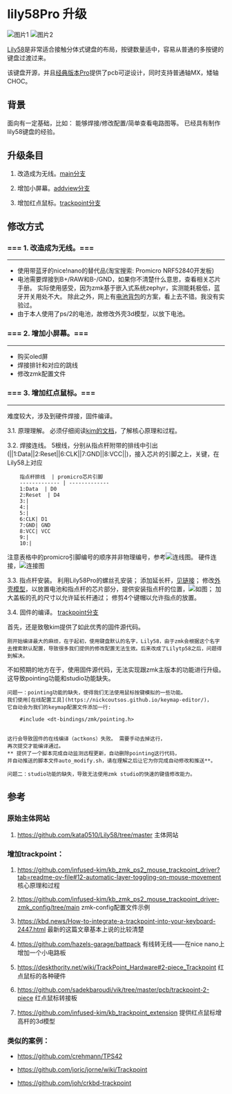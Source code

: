 
# lily58Pro 升级

![图片1](https://github.com/thinkahead123/lily58-zmk-config/blob/main/refers/IMG_0068.png)
![图片2](https://github.com/thinkahead123/lily58-zmk-config/blob/main/refers/IMG_0069.png)


[Lily58](https://github.com/kata0510/Lily58/tree/master)是非常适合接触分体式键盘的布局，按键数量适中，容易从普通的多按键的键盘过渡过来。

该键盘开源，并且[经典版本Pro](https://github.com/kata0510/Lily58/tree/master/Pro/PCB)提供了pcb可逆设计，同时支持普通轴MX，矮轴CHOC。

## 背景
面向有一定基础，比如：
	能够焊接/修改配置/简单查看电路图等。
	已经具有制作lily58键盘的经验。
  
## 升级条目

1. 改造成为无线。[main分支](https://github.com/thinkahead123/lily58-zmk-config/tree/main)

2. 增加小屏幕。[addview分支](https://github.com/thinkahead123/lily58-zmk-config/tree/addview)

3. 增加红点鼠标。[trackpoint分支](https://github.com/thinkahead123/lily58-zmk-config/tree/trackpoint)

## 修改方式


### === 1. 改造成为无线。===  

---


 * 使用带蓝牙的nice!nano的替代品(淘宝搜索: Promicro NRF52840开发板)
 * 电池需要焊接到B+/RAW和B-/GND，如果你不清楚什么意思，查看相关芯片手册。
   实际使用感受，因为zmk基于嵌入式系统zephyr，实测能耗极低，蓝牙开关用处不大。
   除此之外，网上有[电池背包](https://github.com/hazels-garage/battpack)的方案，看上去不错。我没有实验过。
 * 由于本人使用了ps/2的电池，故修改外壳3d模型，以放下电池。


### === 2. 增加小屏幕。===  

---


* 购买oled屏
* 焊接排针和对应的跳线
* 修改zmk配置文件

### === 3. 增加红点鼠标。===  

---


   难度较大，涉及到硬件焊接，固件编译。
   
   3.1. 原理理解。
   		必须仔细阅读[kim的文档](https://github.com/infused-kim/kb_zmk_ps2_mouse_trackpoint_driver?tab=readme-ov-file#12-automatic-layer-toggling-on-mouse-movement)，了解核心原理和过程。
   		
   3.2. 焊接连线。
   		5根线，分别从指点杆附带的排线中引出(||1:Data||2:Reset||6:CLK||7:GND||8:VCC||)，接入芯片的引脚之上，关键，在Lily58上对应
         
		指点杆排线  | promicro芯片引脚
		------------- | -------------
		1:Data  | D0
		2:Reset  | D4
		3:|
		4:|
		5:|
		6:CLK| D1
		7:GND| GND
		8:VCC| VCC
		9:|
		10:|
	
注意表格中的promicro引脚编号的顺序并非物理编号，参考![连线图](https://github.com/thinkahead123/lily58-zmk-config/blob/main/refers/link-trackpoint.png)。
硬件连接，![连接图](https://github.com/thinkahead123/lily58-zmk-config/blob/main/refers/board-link-tp.png)
		
  3.3. 指点杆安装。
  		利用Lily58Pro的螺丝孔安装；
  		添加延长杆，[见链接](https://github.com/thinkahead123/lily58-zmk-config/tree/trackpoint/3dmodel)；
  		修改[外壳模型](https://github.com/thinkahead123/lily58-zmk-config/tree/trackpoint/3dmodel)，以放置电池和指点杆的芯片部分，提供安装指点杆的位置，![如图](https://github.com/thinkahead123/lily58-zmk-config/blob/main/refers/installtp1.png)；
  		加大盖板的孔的尺寸以允许延长杆通过；
  		修剪4个键帽以允许指点的放置。
  		
  
  3.4. 固件的编译。  [trackpoint分支](https://github.com/thinkahead123/lily58-zmk-config/tree/trackpoint)
  
首先，还是致敬kim提供了如此优秀的固件源代码。  
	
	刚开始编译最大的麻烦，在于起初，使用键盘默认的名字，Lily58，由于zmk会根据这个名字去搜索默认配置，导致很多我们提供的修改配置无法生效。后来改成了Lilytp58之后，问题得到解决。    

不如预期的地方在于，使用固件源代码，无法实现跟zmk主版本的功能进行升级。这导致pointing功能和studio功能缺失。

	问题一：pointing功能的缺失，使得我们无法使用鼠标按键模拟的一些功能。
	我们使用[在线配置工具](https://nickcoutsos.github.io/keymap-editor/)，
	它自动会为我们的keymap配置文件添加一行:
	
		#include <dt-bindings/zmk/pointing.h>
		
	
	这行会导致固件的在线编译（actkons）失败。 需要手动去掉这行，
	再次提交才能编译通过。
	** 提供了一个脚本完成自动监测远程更新，自动删除pointing这行代码，
	并自动推送的脚本文件auto_modify.sh，请在理解之后让它为你完成自动修改和推送**。
	
	问题二：studio功能的缺失，导致无法使用zmk studio的快速的键值修改能力。


	
  

## 参考

### 原始主体网站  

1. https://github.com/kata0510/Lily58/tree/master  主体网站
  

### 增加trackpoint：

1. https://github.com/infused-kim/kb_zmk_ps2_mouse_trackpoint_driver?tab=readme-ov-file#12-automatic-layer-toggling-on-mouse-movement  核心原理和过程

2. https://github.com/infused-kim/kb_zmk_ps2_mouse_trackpoint_driver-zmk_config/tree/main  zmk-config配置文件示例

3. https://kbd.news/How-to-integrate-a-trackpoint-into-your-keyboard-2447.html  最新的这篇文章基本上说的比较清楚

4. https://github.com/hazels-garage/battpack  有线转无线——在nice nano上增加一个小电路板

5. https://deskthority.net/wiki/TrackPoint_Hardware#2-piece_Trackpoint  红点鼠标的各种硬件

6. https://github.com/sadekbaroudi/vik/tree/master/pcb/trackpoint-2-piece  红点鼠标转接板

7. https://github.com/infused-kim/kb_trackpoint_extension  提供红点鼠标增高杆的3d模型

### 类似的案例：

* https://github.com/crehmann/TPS42

* https://github.com/joric/jorne/wiki/Trackpoint

* https://github.com/joh/crkbd-trackpoint
